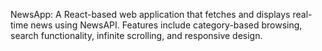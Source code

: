 NewsApp: A React-based web application that fetches and displays real-time news using NewsAPI. Features include category-based browsing, search functionality, infinite scrolling, and responsive design.
